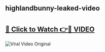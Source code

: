 ## highlandbunny-leaked-video 

# <h2><a href="http://freeplayer.one?title=highlandbunny-leaked-video&ref=21J">🔗 Click to Watch 👉🔴 VIDEO</a></h2>

<a href="http://freeplayer.one?title=highlandbunny-leaked-video&ref=21J" rel="nofollow" data-target="animated-image.originalLink"><img src="https://i.ibb.co.com/xMMVF88/686577567.gif" alt="Viral Video Original" style="max-width: 100%; display: inline-block;" data-target="animated-image.originalImage"></a>

